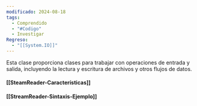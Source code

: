 ```yaml
---
modificado: 2024-08-18
tags:
  - Comprendido
  - "#Codigo"
  - Investigar
Regreso:
  - "[[System.IO]]"
---
```

Esta clase proporciona clases para trabajar con operaciones de entrada y salida, incluyendo la lectura y escritura de archivos y otros flujos de datos.

#### [[SteamReader-Características]]
#### [[StreamReader-Sintaxis-Ejemplo]]

